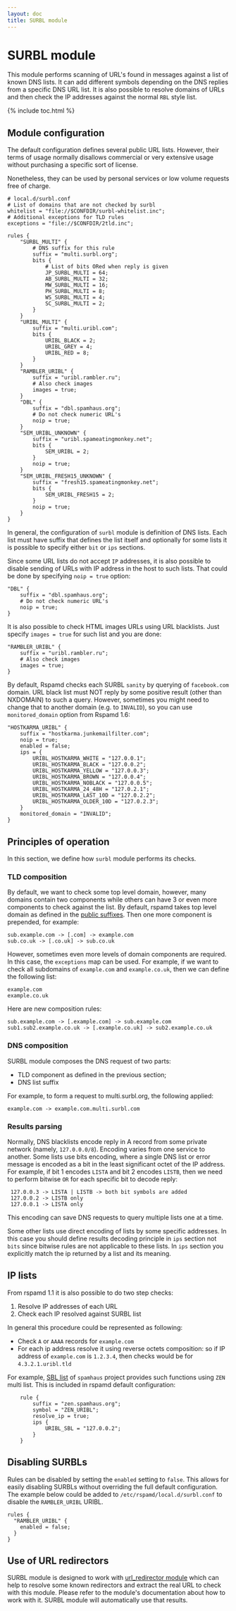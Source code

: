 ```yaml
---
layout: doc
title: SURBL module
---
```


# SURBL module

This module performs scanning of URL's found in messages against a list of known
DNS lists. It can add different symbols depending on the DNS replies from a 
specific DNS URL list. It is also possible to resolve domains of URLs and then
check the IP addresses against the normal `RBL` style list.

{% include toc.html %}

## Module configuration

The default configuration defines several public URL lists. However, their terms
of usage normally disallows commercial or very extensive usage without purchasing
a specific sort of license.

Nonetheless, they can be used by personal services or low volume requests free
of charge.

~~~hcl
# local.d/surbl.conf
# List of domains that are not checked by surbl
whitelist = "file://$CONFDIR/surbl-whitelist.inc";
# Additional exceptions for TLD rules
exceptions = "file://$CONFDIR/2tld.inc";

rules {
    "SURBL_MULTI" {
        # DNS suffix for this rule
        suffix = "multi.surbl.org";
        bits {
            # List of bits ORed when reply is given
            JP_SURBL_MULTI = 64;
            AB_SURBL_MULTI = 32;
            MW_SURBL_MULTI = 16;
            PH_SURBL_MULTI = 8;
            WS_SURBL_MULTI = 4;
            SC_SURBL_MULTI = 2;
        }
    }
    "URIBL_MULTI" {
        suffix = "multi.uribl.com";
        bits {
            URIBL_BLACK = 2;
            URIBL_GREY = 4;
            URIBL_RED = 8;
        }
    }
    "RAMBLER_URIBL" {
        suffix = "uribl.rambler.ru";
        # Also check images
        images = true;
    }
    "DBL" {
        suffix = "dbl.spamhaus.org";
        # Do not check numeric URL's
        noip = true;
    }
    "SEM_URIBL_UNKNOWN" {
        suffix = "uribl.spameatingmonkey.net";
        bits {
            SEM_URIBL = 2;
        }
        noip = true;
    }
    "SEM_URIBL_FRESH15_UNKNOWN" {
        suffix = "fresh15.spameatingmonkey.net";
        bits {
            SEM_URIBL_FRESH15 = 2;
        }
        noip = true;
    }
}
~~~

In general, the configuration of `surbl` module is definition of DNS lists. Each
list must have suffix that defines the list itself and optionally for some lists
it is possible to specify either `bit` or `ips` sections.

Since some URL lists do not accept `IP` addresses, it is also possible to disable sending of URLs with IP address in the host to such lists. That could be done by specifying `noip = true` option:

~~~hcl
"DBL" {
    suffix = "dbl.spamhaus.org";
    # Do not check numeric URL's
    noip = true;
}
~~~

It is also possible to check HTML images URLs using URL blacklists. Just specify `images = true` for such list and you are done:

~~~hcl
"RAMBLER_URIBL" {
    suffix = "uribl.rambler.ru";
    # Also check images
    images = true;
}
~~~

By default, Rspamd checks each SURBL `sanity` by querying of `facebook.com` domain. URL black list must NOT reply by some positive result (other than NXDOMAIN) to such a query. However, sometimes you might need to change that to another domain (e.g. to `INVALID`), so you can use `monitored_domain` option from Rspamd 1.6:

~~~hcl
"HOSTKARMA_URIBL" {
    suffix = "hostkarma.junkemailfilter.com";
    noip = true;
    enabled = false;
    ips = {
        URIBL_HOSTKARMA_WHITE = "127.0.0.1";
        URIBL_HOSTKARMA_BLACK = "127.0.0.2";
        URIBL_HOSTKARMA_YELLOW = "127.0.0.3";
        URIBL_HOSTKARMA_BROWN = "127.0.0.4";
        URIBL_HOSTKARMA_NOBLACK = "127.0.0.5";
        URIBL_HOSTKARMA_24_48H = "127.0.2.1";
        URIBL_HOSTKARMA_LAST_10D = "127.0.2.2";
        URIBL_HOSTKARMA_OLDER_10D = "127.0.2.3";
    }
    monitored_domain = "INVALID";
}
~~~

## Principles of operation

In this section, we define how `surbl` module performs its checks.

### TLD composition

By default, we want to check some top level domain, however, many domains contain
two components while others can have 3 or even more components to check against the
list. By default, rspamd takes top level domain as defined in the [public suffixes](https://publicsuffix.org).
Then one more component is prepended, for example:

    sub.example.com -> [.com] -> example.com
    sub.co.uk -> [.co.uk] -> sub.co.uk

However, sometimes even more levels of domain components are required. In this case,
the `exceptions` map can be used. For example, if we want to check all subdomains of
`example.com` and `example.co.uk`, then we can define the following list:

    example.com
    example.co.uk

Here are new composition rules:

    sub.example.com -> [.example.com] -> sub.example.com
    sub1.sub2.example.co.uk -> [.example.co.uk] -> sub2.example.co.uk

### DNS composition

SURBL module composes the DNS request of two parts:

- TLD component as defined in the previous section;
- DNS list suffix

For example, to form a request to multi.surbl.org, the following applied:

    example.com -> example.com.multi.surbl.com

### Results parsing

Normally, DNS blacklists encode reply in A record from some private network
(namely, `127.0.0.0/8`). Encoding varies from one service to another. Some lists
use bits encoding, where a single DNS list or error message is encoded as a bit
in the least significant octet of the IP address. For example, if bit 1 encodes `LISTA`
and bit 2 encodes `LISTB`, then we need to perform bitwise `OR` for each specific bit
to decode reply:

     127.0.0.3 -> LISTA | LISTB -> both bit symbols are added
     127.0.0.2 -> LISTB only
     127.0.0.1 -> LISTA only

This encoding can save DNS requests to query multiple lists one at a time.

Some other lists use direct encoding of lists by some specific addresses. In this
case you should define results decoding principle in `ips` section not `bits` since
bitwise rules are not applicable to these lists. In `ips` section you explicitly
match the ip returned by a list and its meaning.

## IP lists

From rspamd 1.1 it is also possible to do two step checks:

1. Resolve IP addresses of each URL
2. Check each IP resolved against SURBL list

In general this procedure could be represented as following:

* Check `A` or `AAAA` records for `example.com`
* For each ip address resolve it using reverse octets composition: so if IP address of `example.com` is `1.2.3.4`, then checks would be for `4.3.2.1.uribl.tld`

For example, [SBL list](https://www.spamhaus.org/sbl/) of `spamhaus` project provides such functions using `ZEN` multi list. This is included in rspamd default configuration:

~~~hcl
    rule {
        suffix = "zen.spamhaus.org";
        symbol = "ZEN_URIBL";
        resolve_ip = true;
        ips {
            URIBL_SBL = "127.0.0.2";
        }
    }
~~~

## Disabling SURBLs

Rules can be disabled by setting the `enabled` setting to `false`. This allows for easily disabling SURBLs without overriding the full default configuration. The example below could be added to `/etc/rspamd/local.d/surbl.conf` to disable the `RAMBLER_URIBL` URIBL.

~~~hcl
rules {
  "RAMBLER_URIBL" {
    enabled = false;
  }
}
~~~

## Use of URL redirectors

SURBL module is designed to work with [url_redirector module](./url_redirector.html) which can help to resolve some known redirectors and extract the real URL to check with this module. Please refer to the module's documentation about how to work with it. SURBL module will automatically use that results.

